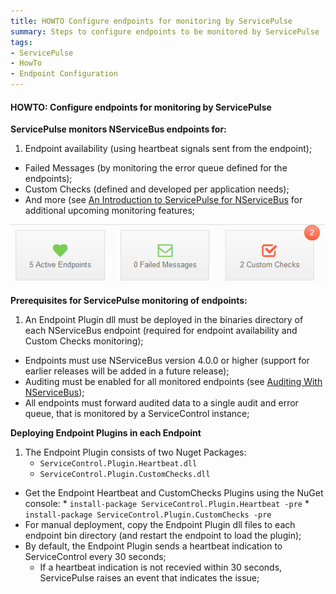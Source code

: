 ```yaml
---
title: HOWTO Configure endpoints for monitoring by ServicePulse
summary: Steps to configure endpoints to be monitored by ServicePulse
tags:
- ServicePulse
- HowTo
- Endpoint Configuration
---
```


#### HOWTO: Configure endpoints for monitoring by ServicePulse

**ServicePulse monitors NServiceBus endpoints for:**

1. Endpoint availability (using heartbeat signals sent from the endpoint);
* Failed Messages (by monitoring the error queue defined for the endpoints);
* Custom Checks (defined and developed per application needs);
* And more (see [An Introduction to ServicePulse for NServiceBus](http://particular.net/blog/an-introduction-to-servicepulse-for-nservicebus) for additional upcoming monitoring features;

![ServicePulse dashboard](../images/ServicePulse/dashboard.png)

**Prerequisites for ServicePulse monitoring of endpoints:**

1. An Endpoint Plugin dll must be deployed in the binaries directory of each NServiceBus endpoint (required for endpoint availability and Custom Checks monitoring);
* Endpoints must use NServiceBus version 4.0.0 or higher (support for earlier releases will be added in a future release);
* Auditing must be enabled for all monitored endpoints (see [Auditing With NServiceBus](http://particular.net/articles/auditing-with-nservicebus));
* All endpoints must forward audited data to a single audit and error queue, that is monitored by a ServiceControl instance;

**Deploying Endpoint Plugins in each Endpoint**

1. The Endpoint Plugin consists of two Nuget Packages:
   * `ServiceControl.Plugin.Heartbeat.dll`
   * `ServiceControl.Plugin.CustomChecks.dll`
* Get the Endpoint Heartbeat and CustomChecks Plugins using the NuGet console: 
      * `install-package ServiceControl.Plugin.Heartbeat -pre`
      * `install-package ServiceControl.Plugin.CustomChecks -pre`
* For manual deployment, copy the Endpoint Plugin dll files to each endpoint bin directory (and restart the endpoint to load the plugin);
* By default, the Endpoint Plugin sends a heartbeat indication to ServiceControl every 30 seconds;
   * If a heartbeat indication is not recevied within 30 seconds, ServicePulse raises an event that indicates the issue;
